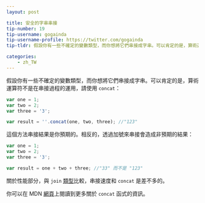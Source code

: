 ```yaml
---
layout: post

title: 安全的字串串接
tip-number: 19
tip-username: gogainda
tip-username-profile: https://twitter.com/gogainda
tip-tldr: 假設你有一些不確定的變數類型，而你想將它們串接成字串。可以肯定的是，算術運算符不是在串接過程的運用，請使用 concat。

categories:
    - zh_TW
---
```


假設你有一些不確定的變數類型，而你想將它們串接成字串。可以肯定的是，算術運算符不是在串接過程的運用，請使用 `concat`：

```javascript
var one = 1;
var two = 2;
var three = '3';

var result = ''.concat(one, two, three); //"123"
```

這個方法串接結果是你預期的。相反的，透過加號來串接會造成非預期的結果：

```javascript
var one = 1;
var two = 2;
var three = '3';

var result = one + two + three; //"33" 而不是 "123"
```

關於性能部分，與 `join` [類型](http://www.sitepoint.com/javascript-fast-string-concatenation/)比較，串接速度和 `concat` 是差不多的。

你可以在 MDN [網頁](https://developer.mozilla.org/en-US/docs/Web/JavaScript/Reference/Global_Objects/String/concat)上閱讀到更多關於 `concat` 函式的資訊。
